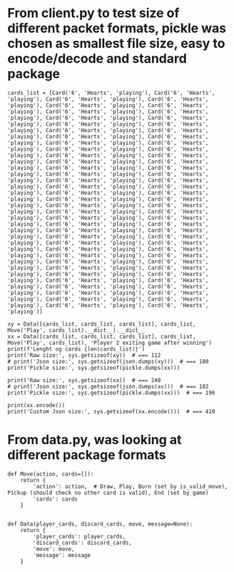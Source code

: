 # From client.py to test size of different packet formats, pickle was chosen as smallest file size, easy to encode/decode and standard package

	cards_list = [Card('6', 'Hearts', 'playing'), Card('6', 'Hearts', 'playing'), Card('6', 'Hearts', 'playing'), Card('6', 'Hearts', 'playing'), Card('6', 'Hearts', 'playing'), Card('6', 'Hearts', 'playing'), Card('6', 'Hearts', 'playing'), Card('6', 'Hearts', 'playing'), Card('6', 'Hearts', 'playing'), Card('6', 'Hearts', 'playing'), Card('6', 'Hearts', 'playing'), Card('6', 'Hearts', 'playing'), Card('6', 'Hearts', 'playing'), Card('6', 'Hearts', 'playing'), Card('6', 'Hearts', 'playing'), Card('6', 'Hearts', 'playing'), Card('6', 'Hearts', 'playing'), Card('6', 'Hearts', 'playing'), Card('6', 'Hearts', 'playing'), Card('6', 'Hearts', 'playing'), Card('6', 'Hearts', 'playing'), Card('6', 'Hearts', 'playing'), Card('6', 'Hearts', 'playing'), Card('6', 'Hearts', 'playing'), Card('6', 'Hearts', 'playing'), Card('6', 'Hearts', 'playing'), Card('6', 'Hearts', 'playing'), Card('6', 'Hearts', 'playing'), Card('6', 'Hearts', 'playing'), Card('6', 'Hearts', 'playing'), Card('6', 'Hearts', 'playing'), Card('6', 'Hearts', 'playing'), Card('6', 'Hearts', 'playing'), Card('6', 'Hearts', 'playing'), Card('6', 'Hearts', 'playing'), Card('6', 'Hearts', 'playing'), Card('6', 'Hearts', 'playing'), Card('6', 'Hearts', 'playing'), Card('6', 'Hearts', 'playing'), Card('6', 'Hearts', 'playing'), Card('6', 'Hearts', 'playing'), Card('6', 'Hearts', 'playing'), Card('6', 'Hearts', 'playing'), Card('6', 'Hearts', 'playing'), Card('6', 'Hearts', 'playing'), Card('6', 'Hearts', 'playing'), Card('6', 'Hearts', 'playing'), Card('6', 'Hearts', 'playing'), Card('6', 'Hearts', 'playing'), Card('6', 'Hearts', 'playing'), Card('6', 'Hearts', 'playing'), Card('6', 'Hearts', 'playing'), Card('6', 'Hearts', 'playing'), Card('6', 'Hearts', 'playing'), Card('6', 'Hearts', 'playing'), Card('6', 'Hearts', 'playing'), Card('6', 'Hearts', 'playing'), Card('6', 'Hearts', 'playing'), Card('6', 'Hearts', 'playing'), Card('6', 'Hearts', 'playing'), Card('6', 'Hearts', 'playing'), Card('6', 'Hearts', 'playing'), Card('6', 'Hearts', 'playing'), Card('6', 'Hearts', 'playing'), Card('6', 'Hearts', 'playing'), Card('6', 'Hearts', 'playing'), Card('6', 'Hearts', 'playing'), Card('6', 'Hearts', 'playing'), Card('6', 'Hearts', 'playing'), Card('6', 'Hearts', 'playing')]

	xy = Data([cards_list, cards_list, cards_list], cards_list, Move('Play', cards_list).__dict__).__dict__
	xx = Data([cards_list, cards_list, cards_list], cards_list, Move('Play', cards_list), 'Player 2 exiting game after winning')
	print(f'Lenght og cards {len(cards_list)}')
	print('Raw size:', sys.getsizeof(xy))  # === 112
	# print('Json size:', sys.getsizeof(json.dumps(xy)))  # === 180
	print('Pickle size:', sys.getsizeof(pickle.dumps(xx)))

	print('Raw size:', sys.getsizeof(xx))  # === 240
	# print('Json size:', sys.getsizeof(json.dumps(xx)))  # === 182
	print('Pickle size:', sys.getsizeof(pickle.dumps(xx)))  # === 196

	print(xx.encode())
	print('Custom Json size:', sys.getsizeof(xx.encode()))  # === 410

# From data.py, was looking at different package formats

	def Move(action, cards=[]):
		return {
			'action': action,  # Draw, Play, Burn (set by is_valid_move), Pickup (should check no other card is valid), End (set by game)
			'cards': cards
		}


	def Data(player_cards, discard_cards, move, message=None):
		return {
			'player_cards': player_cards,
			'discard_cards': discard_cards,
			'move': move,
			'message': message
		}